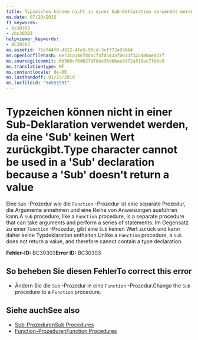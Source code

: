 ```yaml
---
title: Typzeichen können nicht in einer Sub-Deklaration verwendet werden, da eine 'Sub' keinen Wert zurückgibt.
ms.date: 07/20/2015
f1_keywords:
- bc30303
- vbc30303
helpviewer_keywords:
- BC30303
ms.assetid: f5a744f0-d312-4fe3-90cd-3cf372a93664
ms.openlocfilehash: 6e73ca346f8d6cf3fd543af0613f322480aea37f
ms.sourcegitcommit: 6b308cf6d627d78ee36dbbae8972a310ac7fd6c8
ms.translationtype: MT
ms.contentlocale: de-DE
ms.lasthandoff: 01/23/2019
ms.locfileid: "54551591"
---
```

# <a name="type-character-cannot-be-used-in-a-sub-declaration-because-a-sub-doesnt-return-a-value"></a><span data-ttu-id="5fdd3-102">Typzeichen können nicht in einer Sub-Deklaration verwendet werden, da eine 'Sub' keinen Wert zurückgibt.</span><span class="sxs-lookup"><span data-stu-id="5fdd3-102">Type character cannot be used in a 'Sub' declaration because a 'Sub' doesn't return a value</span></span>
<span data-ttu-id="5fdd3-103">Eine `Sub` -Prozedur wie die `Function` -Prozedur ist eine separate Prozedur, die Argumente annehmen und eine Reihe von Anweisungen ausführen kann.</span><span class="sxs-lookup"><span data-stu-id="5fdd3-103">A `Sub` procedure, like a `Function` procedure, is a separate procedure that can take arguments and perform a series of statements.</span></span> <span data-ttu-id="5fdd3-104">Im Gegensatz zu einer `Function` -Prozedur, gibt eine `Sub` keinen Wert zurück und kann daher keine Typdeklaration enthalten.</span><span class="sxs-lookup"><span data-stu-id="5fdd3-104">Unlike a `Function` procedure, a `Sub` does not return a value, and therefore cannot contain a type declaration.</span></span>  
  
 <span data-ttu-id="5fdd3-105">**Fehler-ID:** BC30303</span><span class="sxs-lookup"><span data-stu-id="5fdd3-105">**Error ID:** BC30303</span></span>  
  
## <a name="to-correct-this-error"></a><span data-ttu-id="5fdd3-106">So beheben Sie diesen Fehler</span><span class="sxs-lookup"><span data-stu-id="5fdd3-106">To correct this error</span></span>  
  
-   <span data-ttu-id="5fdd3-107">Ändern Sie die `Sub` -Prozedur in eine `Function` -Prozedur.</span><span class="sxs-lookup"><span data-stu-id="5fdd3-107">Change the `Sub` procedure to a `Function` procedure.</span></span>  
  
## <a name="see-also"></a><span data-ttu-id="5fdd3-108">Siehe auch</span><span class="sxs-lookup"><span data-stu-id="5fdd3-108">See also</span></span>
- [<span data-ttu-id="5fdd3-109">Sub-Prozeduren</span><span class="sxs-lookup"><span data-stu-id="5fdd3-109">Sub Procedures</span></span>](../../visual-basic/programming-guide/language-features/procedures/sub-procedures.md)
- [<span data-ttu-id="5fdd3-110">Function-Prozeduren</span><span class="sxs-lookup"><span data-stu-id="5fdd3-110">Function Procedures</span></span>](../../visual-basic/programming-guide/language-features/procedures/function-procedures.md)
